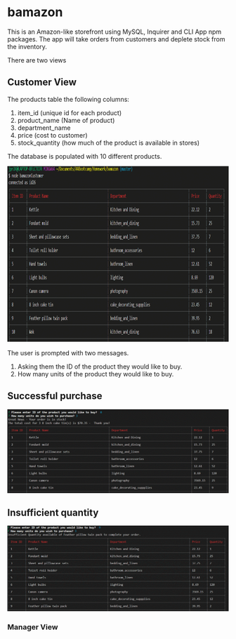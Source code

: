# bamazon

This is an Amazon-like storefront using MySQL, Inquirer and CLI App npm packages.
The app will take orders from customers and deplete stock from the inventory.

There are two views 
## Customer View
The products table the following columns:

1. item_id (unique id for each product)
2. product_name (Name of product)
3. department_name
4. price (cost to customer)
5. stock_quantity (how much of the product is available in stores)

The database is populated with 10 different products.

<img src="Images/BamazonCustomer1.gif" height="400" alt="Screenshot"/> 

The user is prompted with two messages.
1.  Asking them the ID of the product they would like to buy.
2.  How many units of the product they would like to buy.

## Successful purchase

<img src="Images/CustomerPurchaseSuccess.gif" alt="Screenshot"/> 


## Insufficient quantity

<img src="Images/CustomerInsufficientQuantity.gif"  alt="Screenshot"/> 










### Manager View
